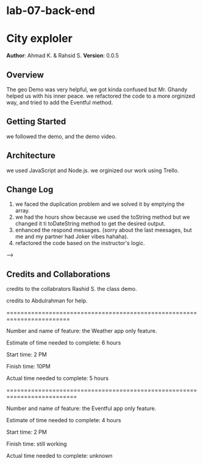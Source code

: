 # lab-07-back-end

# City exploler

**Author**: Ahmad K. & Rahsid S.
**Version**: 0.0.5

## Overview
The geo Demo was very helpful, we got kinda confused but Mr. Ghandy helped us with his inner peace. we refactored the code to a more orginized way, and tried to add the Eventful method. 

## Getting Started
we followed the demo, and the demo video.

## Architecture
we used JavaScript and Node.js. we orginized our work using Trello. 

## Change Log
1. we faced the duplication problem and we solved it by emptying the array.
2. we had the hours show because we used the toString method but we changed it ti toDateString method to get the desired output.
3. enhanced the respond messages. (sorry about the last meesages, but me and my partner had Joker vibes hahaha).
4. refactored the code based on the instructor's logic.

-->
## Credits and Collaborations
credits to the collabrators Rashid S. 
the class demo.
 
 credits to Abdulrahman for help. 

 ========================================================================

 Number and name of feature: the Weather app only feature.

Estimate of time needed to complete: 6 hours

Start time: 2 PM

Finish time: 10PM

Actual time needed to complete: 5 hours

==========================================================================

Number and name of feature: the Eventful app only feature.

Estimate of time needed to complete: 4 hours

Start time: 2 PM

Finish time: still working

Actual time needed to complete: unknown 

